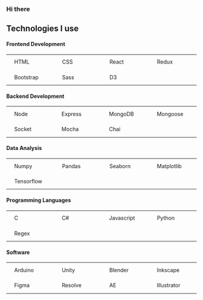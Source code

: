 ### Hi there

## Technologies I use

#### Frontend Development
<table>
  <tr>
    <td align="center" valign="middle">
      <a href="https://html.com/" target="_blank"> 
        <img src="./icons/html.svg" alt="html" width="32" height="32"/> 
      </a>
    </td>
    <td align="left" valign="middle" width=100>HTML</td>
    <td align="left" valign="middle">
      <a href="https://developer.mozilla.org/es/docs/Web/CSS" target="_blank"> 
        <img src="./icons/css.svg" alt="css" width="32" height="32"/> 
      </a>
    </td>
    <td align="left" valign="middle" width=100>CSS</td>
    <td align="left" valign="middle">
      <a href="https://es.reactjs.org/" target="_blank"> 
        <img src="./icons/react.svg" alt="react" width="32" height="32"/> 
      </a>
    </td>
    <td align="left" valign="middle" width=100>React</td>
    <td align="left" valign="middle">
      <a href="https://es.redux.js.org/" target="_blank"> 
        <img src="./icons/redux.svg" alt="redux" width="32" height="32"/> 
      </a>
    </td>
    <td align="left" valign="middle" width=100>Redux</td>
  </tr>
  <tr>
    <td align="left" valign="middle">
      <a href="https://getbootstrap.com/" target="_blank"> 
        <img src="./icons/bootstrap.svg" alt="bootstrap" width="32" height="32"/> 
      </a>
    </td>
    <td align="left" valign="middle" width=100>Bootstrap</td>
    <td align="left" valign="middle">
      <a href="https://sass-lang.com/" target="_blank"> 
        <img src="./icons/sass.svg" alt="sass" width="32" height="32"/> 
      </a>
    </td>
    <td align="left" valign="middle" width=100>Sass</td>
    <td align="left" valign="middle">
      <a href="https://d3js.org/" target="_blank"> 
        <img src="./icons/d3.svg" alt="d3" width="32" height="32"/> 
      </a>
    </td>
    <td align="left" valign="middle" width=100>D3</td>
  </tr>
</table>

#### Backend Development
<table>
  <tr>
    <td align="left" valign="middle">
      <a href="https://nodejs.org/es/" target="_blank"> 
        <img src="./icons/node.svg" alt="node" width="32" height="32"/> 
      </a>
    </td>
    <td align="left" valign="middle" width=100>Node</td>
    <td align="left" valign="middle">
      <a href="http://expressjs.com/" target="_blank"> 
        <img src="./icons/express.svg" alt="express" width="32" height="32"/> 
      </a>
    </td>
    <td align="left" valign="middle" width=100>Express</td>
    <td align="left" valign="middle">
      <a href="https://www.mongodb.com/es" target="_blank"> 
        <img src="./icons/mongodb.svg" alt="mongodb" width="32" height="32"/> 
      </a>
    </td>
    <td align="left" valign="middle" width=100>MongoDB</td>
    <td align="left" valign="middle">
      <a href="https://mongoosejs.com/" target="_blank"> 
        <img src="./icons/mongoose.svg" alt="mongoose" width="32" height="32"/> 
      </a>
    </td>
    <td align="left" valign="middle" width=100>Mongoose</td>
  </tr>
  <tr>
    <td align="left" valign="middle">
      <a href="https://socket.io/" target="_blank"> 
        <img src="./icons/socket.svg" alt="socket" width="32" height="32"/> 
      </a>
    </td>
    <td align="left" valign="middle" width=100>Socket</td>
    <td align="left" valign="middle">
      <a href="https://mochajs.org/" target="_blank"> 
        <img src="./icons/mocha.svg" alt="mocha" width="32" height="32"/> 
      </a>
    </td>
    <td align="left" valign="middle" width=100>Mocha</td>
    <td align="left" valign="middle">
      <a href="https://www.chaijs.com/" target="_blank"> 
        <img src="./icons/chai.svg" alt="chai" width="32" height="32"/> 
      </a>
    </td>
    <td align="left" valign="middle" width=100>Chai</td>
  </tr>
</table>

#### Data Analysis
<table>
  <tr>
    <td align="left" valign="middle">
      <a href="https://numpy.org/" target="_blank"> 
        <img src="./icons/numpy.svg" alt="numpy" width="32" height="32"/> 
      </a>
    </td>
    <td align="left" valign="middle" width=100>Numpy</td>
    <td align="left" valign="middle">
      <a href="https://pandas.pydata.org/" target="_blank"> 
        <img src="./icons/pandas.svg" alt="pandas" width="32" height="32"/> 
      </a>
    </td>
    <td align="left" valign="middle" width=100>Pandas</td>
    <td align="left" valign="middle">
      <a href="http://seaborn.pydata.org/" target="_blank"> 
        <img src="./icons/seaborn.svg" alt="seaborn" width="32" height="32"/> 
      </a>
    </td>
    <td align="left" valign="middle" width=100>Seaborn</td>
    <td align="left" valign="middle">
      <a href="https://matplotlib.org/" target="_blank"> 
        <img src="./icons/matplotlib.svg" alt="matplotlib" width="32" height="32"/> 
      </a>
    </td>
    <td align="left" valign="middle" width=100>Matplotlib</td>
  </tr>
  <tr>
    <td align="left" valign="middle">
      <a href="https://www.tensorflow.org/" target="_blank"> 
        <img src="./icons/tensorflow.svg" alt="tensorflow" width="32" height="32"/> 
      </a>
    </td>
    <td align="left" valign="middle" width=100>Tensorflow</td>
  </tr>
</table>

#### Programming Languages
<table>
  <tr>
    <td align="left" valign="middle">
      <a href="https://docs.microsoft.com/en-us/cpp/c-language/?view=msvc-160" target="_blank"> 
        <img src="./icons/c.svg" alt="c" width="32" height="32"/> 
      </a>
    </td>
    <td align="left" valign="middle" width=100>C</td>
    <td align="left" valign="middle">
      <a href="https://docs.microsoft.com/en-us/dotnet/csharp/" target="_blank"> 
        <img src="./icons/c_sharp.svg" alt="c#" width="32" height="32"/> 
      </a>
    </td>
    <td align="left" valign="middle" width=100>C#</td>
    <td align="left" valign="middle">
      <a href="https://developer.mozilla.org/es/docs/Web/JavaScript" target="_blank"> 
        <img src="./icons/js.svg" alt="js" width="32" height="32"/> 
      </a>
    </td>
    <td align="left" valign="middle" width=100>Javascript</td>
    <td align="left" valign="middle">
      <a href="https://www.python.org/" target="_blank"> 
        <img src="./icons/python.svg" alt="python" width="32" height="32"/> 
      </a>
    </td>
    <td align="left" valign="middle" width=100>Python</td>
  </tr>
  <tr>
    <td align="left" valign="middle">
      <a href="https://docs.microsoft.com/en-us/dotnet/standard/base-types/regular-expression-language-quick-reference" target="_blank"> 
        <img src="./icons/regex.svg" alt="regex" width="32" height="32"/> 
      </a>
    </td>
    <td align="left" valign="middle" width=100>Regex</td>
  </tr>
</table>

#### Software
<table>
  <tr>
    <td align="left" valign="middle">
      <a href="https://www.arduino.cc/" target="_blank"> 
        <img src="./icons/arduino.svg" alt="arduino" width="32" height="32"/> 
      </a>
    </td>
    <td align="left" valign="middle" width=100>Arduino</td>
    <td align="left" valign="middle">
      <a href="https://unity.com/es" target="_blank"> 
        <img src="./icons/unity.svg" alt="unity" width="32" height="32"/> 
      </a>
    </td>
    <td align="left" valign="middle" width=100>Unity</td>
    <td align="left" valign="middle">
      <a href="https://www.blender.org/" target="_blank"> 
        <img src="./icons/blender.svg" alt="blender" width="32" height="32"/> 
      </a>
    </td>
    <td align="left" valign="middle" width=100>Blender</td>
    <td align="left" valign="middle">
      <a href="https://inkscape.org/es/" target="_blank"> 
        <img src="./icons/inkscape.svg" alt="inkscape" width="32" height="32"/> 
      </a>
    </td>
    <td align="left" valign="middle" width=100>Inkscape</td>
  </tr>
  <tr>
    <td align="left" valign="middle">
      <a href="https://www.figma.com/" target="_blank"> 
        <img src="./icons/figma.svg" alt="figma" width="32" height="32"/> 
      </a>
    </td>
    <td align="left" valign="middle" width=100>Figma</td>
    <td align="left" valign="middle">
      <a href="https://www.blackmagicdesign.com/es/products/davinciresolve/" target="_blank"> 
        <img src="./icons/davinci_resolve.svg" alt="davinci_resolve" width="32" height="32"/> 
      </a>
    </td>
    <td align="left" valign="middle" width=100>Resolve</td>
    <td align="left" valign="middle">
      <a href="https://www.adobe.com/es/products/aftereffects.html" target="_blank"> 
        <img src="./icons/after_effects.svg" alt="after_effects" width="32" height="32"/> 
      </a>
    </td>
    <td align="left" valign="middle" width=100>AE</td>
    <td align="left" valign="middle">
      <a href="https://www.adobe.com/la/products/illustrator.html" target="_blank"> 
        <img src="./icons/illustrator.svg" alt="illustrator" width="32" height="32"/> 
      </a>
    </td>
    <td align="left" valign="middle" width=100>Illustrator</td>
  </tr>
</table>
